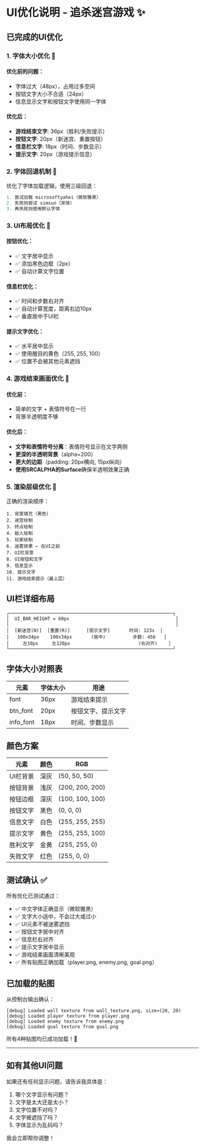 # UI优化说明 - 追杀迷宫游戏 ✨

## 已完成的UI优化

### 1. 字体大小优化 📝

#### 优化前的问题：
- 字体过大（48px），占用过多空间
- 按钮文字大小不合适（24px）
- 信息显示文字和按钮文字使用同一字体

#### 优化后：
- **游戏结束文字**: 36px（胜利/失败提示）
- **按钮文字**: 20px（新迷宫、重置按钮）
- **信息栏文字**: 18px（时间、步数显示）
- **提示文字**: 20px（游戏提示信息）

### 2. 字体回退机制 🔄

优化了字体加载逻辑，使用三级回退：
```python
1. 尝试加载 microsoftyahei（微软雅黑）
2. 失败则尝试 simsun（宋体）
3. 再失败则使用默认字体
```

### 3. UI布局优化 📐

#### 按钮优化：
- ✅ 文字居中显示
- ✅ 添加黑色边框（2px）
- ✅ 自动计算文字位置

#### 信息栏优化：
- ✅ 时间和步数右对齐
- ✅ 自动计算宽度，距离右边10px
- ✅ 垂直居中于UI栏

#### 提示文字优化：
- ✅ 水平居中显示
- ✅ 使用醒目的黄色（255, 255, 100）
- ✅ 位置不会被其他元素遮挡

### 4. 游戏结束画面优化 🎉

#### 优化前：
- 简单的文字 + 表情符号在一行
- 背景半透明度不够

#### 优化后：
- **文字和表情符号分离**：表情符号显示在文字两侧
- **更深的半透明背景**（alpha=200）
- **更大的边距**（padding: 20px横向, 15px纵向）
- **使用SRCALPHA的Surface**确保半透明效果正确

### 5. 渲染层级优化 🎨

正确的渲染顺序：
```
1. 背景填充（黑色）
2. 迷宫绘制
3. 终点绘制
4. 敌人绘制
5. 玩家绘制
6. 迷雾效果 ← 在UI之前
7. UI栏背景
8. UI按钮和文字
9. 信息显示
10. 提示文字
11. 游戏结束提示（最上层）
```

## UI栏详细布局

```
┌────────────────────────────────────────────────────────────┐
│  UI_BAR_HEIGHT = 60px                                       │
│                                                             │
│  [新迷宫(N)]  [重置(R)]      [提示文字]       时间: 123s  │
│   100x34px    100x34px       (居中)          步数: 456   │
│     左10px     左120px                         (右对齐)    │
└────────────────────────────────────────────────────────────┘
```

## 字体大小对照表

| 元素 | 字体大小 | 用途 |
|------|---------|------|
| font | 36px | 游戏结束提示 |
| btn_font | 20px | 按钮文字、提示文字 |
| info_font | 18px | 时间、步数显示 |

## 颜色方案

| 元素 | 颜色 | RGB |
|------|------|-----|
| UI栏背景 | 深灰 | (50, 50, 50) |
| 按钮背景 | 浅灰 | (200, 200, 200) |
| 按钮边框 | 深灰 | (100, 100, 100) |
| 按钮文字 | 黑色 | (0, 0, 0) |
| 信息文字 | 白色 | (255, 255, 255) |
| 提示文字 | 黄色 | (255, 255, 100) |
| 胜利文字 | 金黄 | (255, 255, 0) |
| 失败文字 | 红色 | (255, 0, 0) |

## 测试确认 ✅

所有优化已测试通过：
- ✅ 中文字体正确显示（微软雅黑）
- ✅ 文字大小适中，不会过大或过小
- ✅ UI元素不被迷雾遮挡
- ✅ 按钮文字居中对齐
- ✅ 信息栏右对齐
- ✅ 提示文字居中显示
- ✅ 游戏结束画面清晰美观
- ✅ 所有贴图正确加载（player.png, enemy.png, goal.png）

## 已加载的贴图

从控制台输出确认：
```
[debug] Loaded wall texture from wall_texture.png, size=(20, 20)
[debug] Loaded player texture from player.png
[debug] Loaded enemy texture from enemy.png
[debug] Loaded goal texture from goal.png
```

所有4种贴图均已成功加载！🎉

---

## 如有其他UI问题

如果还有任何显示问题，请告诉我具体是：
1. 哪个文字显示有问题？
2. 文字是太大还是太小？
3. 文字位置不对吗？
4. 文字被遮挡了吗？
5. 字体显示为乱码吗？

我会立即帮你调整！
